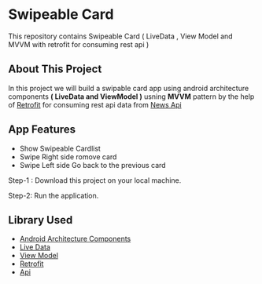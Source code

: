# Swipeable Card
This repository contains Swipeable Card ( LiveData , View Model and MVVM with retrofit for consuming rest api )

## About This Project

In this project we will build a swipable card app using android architecture components <B>( LiveData and ViewModel )</B> usning <B>MVVM</B> pattern by the help of [Retrofit](https://square.github.io/retrofit/) for consuming rest api data from [News Api](https://gist.githubusercontent.com/anishbajpai014/d482191cb4fff429333c5ec64b38c197/raw/b11f56c3177a9ddc6649288c80a004e7df41e3b9/HiringTask.json)

## App Features
* Show Swipeable Cardlist
* Swipe Right side romove card
* Swipe Left side Go back to the previous card

Step-1 : Download this project on your local machine.

Step-2: Run the application.


## Library Used
* [Android Architecture Components](https://developer.android.com/topic/libraries/architecture/)
* [Live Data](https://developer.android.com/topic/libraries/architecture/livedata)
* [View Model](https://developer.android.com/topic/libraries/architecture/viewmodel)
* [Retrofit](https://square.github.io/retrofit2/)
* [Api](https://gist.githubusercontent.com/anishbajpai014/d482191cb4fff429333c5ec64b38c197/raw/b11f56c3177a9ddc6649288c80a004e7df41e3b9/HiringTask.json)